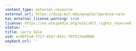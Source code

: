 ```yaml
---
content_type: external-resource
external_url: https://dusp.mit.edu/people/lawrence-vale
has_external_license_warning: true
license: https://en.wikipedia.org/wiki/All_rights_reserved
status: ''
title: Larry Vale
uid: ec0bf5ad-772f-45d7-841c-f9f317edd9b0
wayback_url: ''
---
```

